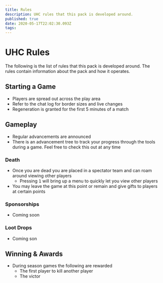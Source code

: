 ```yaml
---
title: Rules
description: UHC rules that this pack is developed around.
published: true
date: 2020-05-17T22:02:30.093Z
tags: 
---
```


# UHC Rules
The following is the list of rules that this pack is developed around. The rules contain information about the pack and how it operates.

## Starting a Game
* Players are spread out across the play area
* Refer to the chat log for border sizes and live changes
* Regeneration is granted for the first 5 minutes of a match

## Gameplay
* Regular advancements are announced
* There is an advancement tree to track your progress through the tools during a game. Feel free to check this out at any time

### Death
* Once you are dead you are placed in a spectator team and can roam around viewing other players
	* Pressing <kbd>1</kbd> will bring up a menu to quickly let you view other players
* You may leave the game at this point or remain and give gifts to players at certain points

### Sponsorships
* Coming soon

### Loot Drops
* Coming son

## Winning & Awards
* During season games the following are rewarded
	* The first player to kill another player
  * The victor
